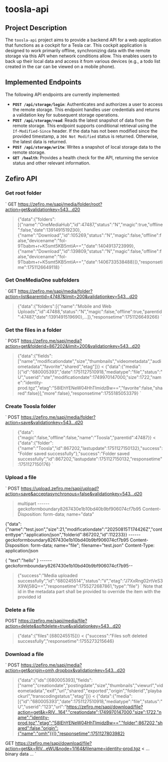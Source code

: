 # toosla-api

## Project Description

The `toosla-api` project aims to provide a backend API for a web application that functions as a cockpit for a Tesla car. This cockpit application is designed to work primarily offline, synchronizing data with the remote storage via this API when network conditions allow. This enables users to back up their local data and access it from various devices (e.g., a todo list created in the car can be viewed on a mobile phone).

## Implemented Endpoints

The following API endpoints are currently implemented:

*   **`POST /api/storage/login`**: Authenticates and authorizes a user to access the remote storage. This endpoint handles user credentials and returns a validation key for subsequent storage operations.
*   **`POST /api/storage/read`**: Reads the latest snapshot of data from the remote storage. This endpoint supports conditional retrieval using the `If-Modified-Since` header. If the data has not been modified since the provided timestamp, a `304 Not Modified` status is returned. Otherwise, the latest data is returned.
*   **`POST /api/storage/write`**: Writes a snapshot of local storage data to the remote storage.
*   **`GET /health`**: Provides a health check for the API, returning the service status and other relevant information.

## Zefiro API

### Get root folder

`
  GET https://zefiro.me/sapi/media/folder/root?action=get&validationkey=543...d20
  > {"data":{"folders":[{"name":"OneMediaHub","id":47487,"status":"N","magic":true,"offline":false,"date":1391491519230},{"name":"Download","id":105269,"status":"N","magic":false,"offline":false,"devicename":"fol-9Tbabm+r+K5smt5KB5mtiA==","date":1404913723999},{"name":"Download","id":139809,"status":"N","magic":false,"offline":false,"devicename":"fol-9Tbabm+r+K5smt5KB5mtiA==","date":1406733538488}]},"responsetime":1751126649118}
`

### Get OneMediaOne subfolders

`
  GET https://zefiro.me/sapi/media/folder?action=list&parentid=47487&limit=200&validationkey=543...d20
  > {"data":{"folders":[{"name":"Mobile and Web Uploads","id":47488,"status":"N","magic":false,"offline":true,"parentid":47487,"date":1391491519690},...]},"responsetime":1751126649266}
`
### Get the files in a folder

`
  POST https://zefiro.me/sapi/media?action=get&folderid=867202&limit=200&validationkey=543...d20
  > {"data":{"fields":["name","modificationdate","size","thumbnails","videometadata","audiometadata","favorite","shared","etag"]}}
  < {"data":{"media":[{"id":"680005393","date":1751127510918,"mediatype":"file","status":"U","userid":"ste","modificationdate":1749970147000,"size":1722,"name":"identity-prod.tgz","etag":"58IEhYENeW04HhTImidzBw==","favorite":false,"shared":false}],"more":false},"responsetime":1755185053379}
`
### Create Toosla folder

`
  POST https://zefiro.me/sapi/media/folder?action=save&validationkey=543...d20
  > {"data":{"magic":false,"offline":false,"name":"Toosla","parentid":47487}}
  < {"data":{"folder":{"name":"Toosla","id":867202,"lastupdate":1751127150132},"success":"Folder saved successfully"},"success":"Folder saved successfully","id":867202,"lastupdate":1751127150132,"responsetime":1751127150176}
`

### Upload a file

`
  POST https://upload.zefiro.me/sapi/upload?action=save&acceptasynchronous=false&validationkey=543...d20
  > multipart
  ------geckoformboundary8267430e1b10bd40b9bf906074cf7b95
  Content-Disposition: form-data; name="data"

  {"data":{"name":"test.json","size":21,"modificationdate":"20250815T174426Z","contenttype":"application/json","folderid":867202,"id":112233}}
  ------geckoformboundary8267430e1b10bd40b9bf906074cf7b95
  Content-Disposition: form-data; name="file"; filename="test.json"
  Content-Type: application/json

  {
    "text":"hello"
  }
  ------geckoformboundary8267430e1b10bd40b9bf906074cf7b95--
  > {"success":"Media uploaded successfully","id":"680245514","status":"V","etag":"J7XxRng02rtVeS3X9Wj58Q==","responsetime":1755272687861,"type":"file"}
`
Note that id in the metadata part shall be provided to override the item with the provided id

### Delete a file
  POST https://zefiro.me/sapi/media/file?action=delete&softdelete=true&validationkey=543...d20
  > {"data":{"files":[680245515]}}
  < {"success":"Files soft deleted successfully","responsetime":1755273215646}

### Download a file

`
 POST https://zefiro.me/sapi/media?action=get&origin=omh,dropbox&validationkey=543...d20
 > {"data":{"ids":[680005393],"fields":["name","creationdate","postingdate","size","thumbnails","viewurl","videometadata","exif","url","shared","exported","origin","folderid","playbackurl","transcodingstatus","etag"]}}
 < {"data":{"media":[{"id":"680005393","date":1751127510918,"mediatype":"file","status":"U","userid":"123","url":"https://zefiro.me/sapi/download/file?action=get&k=RlV...164","creationdate":1749970147000,"size":1722,"name":"identity-prod.tgz","etag":"58IEhYENeW04HhTImidzBw==","folder":867202,"shared":false,"origin":{"name":"omh"}}]},"responsetime":1751127803982}

 GET https://zefiro.me/sapi/download/file?action=get&k=RlV...eWU&node=1i164&filename=identity-prod.tgz
 <   ... binary data ...
`
